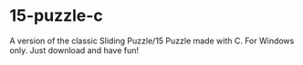 # 15-puzzle-c
A version of the classic Sliding Puzzle/15 Puzzle made with C. For Windows only. Just download and have fun!